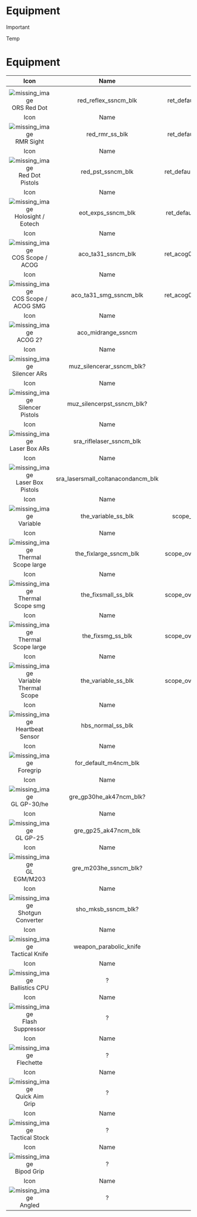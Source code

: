 # Equipment

> [!IMPORTANT]
> Temp


# Equipment

| Icon | Name | Ret/overlay |
| :--: | :--: | :--: |
| |
![missing_image](https://github.com/user-attachments/assets/abb9e211-1176-4ac4-896d-4bdcb5019e7d)<br> ORS Red Dot | red_reflex_ssncm_blk | ret_default_redrmrncm_blk_vmgun |
| Icon | Name | Ret/overlay |
![missing_image](https://github.com/user-attachments/assets/abb9e211-1176-4ac4-896d-4bdcb5019e7d)<br> RMR Sight | red_rmr_ss_blk | ret_default_redrmrncm_blk_vmgun |
| Icon | Name | Ret/overlay |
![missing_image](https://github.com/user-attachments/assets/abb9e211-1176-4ac4-896d-4bdcb5019e7d)<br> Red Dot Pistols | red_pst_ssncm_blk | ret_default_redreflexncm_blk_vmgun |
| Icon | Name | Ret/overlay |
![missing_image](https://github.com/user-attachments/assets/abb9e211-1176-4ac4-896d-4bdcb5019e7d)<br> Holosight / Eotech | eot_exps_ssncm_blk | ret_default_eotexpsncm_blk_vmgun |
| Icon | Name | Ret/overlay |
![missing_image](https://github.com/user-attachments/assets/abb9e211-1176-4ac4-896d-4bdcb5019e7d)<br> COS Scope / ACOG | aco_ta31_ssncm_blk | ret_acog02_acota31ncm_blk_vmgun |
| Icon | Name | Ret/overlay |
![missing_image](https://github.com/user-attachments/assets/abb9e211-1176-4ac4-896d-4bdcb5019e7d)<br> COS Scope / ACOG SMG | aco_ta31_smg_ssncm_blk | ret_acog02_acota31ncm_blk_vmgun |
| Icon | Name | Ret/overlay |
![missing_image](https://github.com/user-attachments/assets/abb9e211-1176-4ac4-896d-4bdcb5019e7d)<br> ACOG 2? | aco_midrange_ssncm | ? |
| Icon | Name | Ret/overlay |
![missing_image](https://github.com/user-attachments/assets/abb9e211-1176-4ac4-896d-4bdcb5019e7d)<br> Silencer ARs | muz_silencerar_ssncm_blk? | n/a |
| Icon | Name | Ret/overlay |
![missing_image](https://github.com/user-attachments/assets/abb9e211-1176-4ac4-896d-4bdcb5019e7d)<br> Silencer Pistols | muz_silencerpst_ssncm_blk? | n/a |
| Icon | Name | Ret/overlay |
![missing_image](https://github.com/user-attachments/assets/abb9e211-1176-4ac4-896d-4bdcb5019e7d)<br> Laser Box ARs | sra_riflelaser_ssncm_blk | n/a |
| Icon | Name | Ret/overlay |
![missing_image](https://github.com/user-attachments/assets/abb9e211-1176-4ac4-896d-4bdcb5019e7d)<br> Laser Box Pistols | sra_lasersmall_coltanacondancm_blk | n/a |
| Icon | Name | Ret/overlay |
![missing_image](https://github.com/user-attachments/assets/abb9e211-1176-4ac4-896d-4bdcb5019e7d)<br> Variable | the_variable_ss_blk | scope_overlay_varible_1024#0 |
| Icon | Name | Ret/overlay |
![missing_image](https://github.com/user-attachments/assets/abb9e211-1176-4ac4-896d-4bdcb5019e7d)<br> Thermal Scope large | the_fixlarge_ssncm_blk | scope_overlay_m14_night_1024#0? |
| Icon | Name | Ret/overlay |
![missing_image](https://github.com/user-attachments/assets/abb9e211-1176-4ac4-896d-4bdcb5019e7d)<br> Thermal Scope smg | the_fixsmall_ss_blk | scope_overlay_m14_night_1024#0? |
| Icon | Name | Ret/overlay |
![missing_image](https://github.com/user-attachments/assets/abb9e211-1176-4ac4-896d-4bdcb5019e7d)<br> Thermal Scope large | the_fixsmg_ss_blk | scope_overlay_m14_night_1024#0? |
| Icon | Name | Ret/overlay |
![missing_image](https://github.com/user-attachments/assets/abb9e211-1176-4ac4-896d-4bdcb5019e7d)<br> Variable Thermal Scope | the_variable_ss_blk | scope_overlay_m14_night_1024#0? |
| Icon | Name | Ret/overlay |
![missing_image](https://github.com/user-attachments/assets/abb9e211-1176-4ac4-896d-4bdcb5019e7d)<br> Heartbeat Sensor | hbs_normal_ss_blk | n/a |
| Icon | Name | Ret/overlay |
![missing_image](https://github.com/user-attachments/assets/abb9e211-1176-4ac4-896d-4bdcb5019e7d)<br> Foregrip | for_default_m4ncm_blk | n/a |
| Icon | Name | Ret/overlay |
![missing_image](https://github.com/user-attachments/assets/abb9e211-1176-4ac4-896d-4bdcb5019e7d)<br> GL GP-30/he | gre_gp30he_ak47ncm_blk? | n/a |
| Icon | Name | Ret/overlay |
![missing_image](https://github.com/user-attachments/assets/abb9e211-1176-4ac4-896d-4bdcb5019e7d)<br> GL GP-25 | gre_gp25_ak47ncm_blk | n/a |
| Icon | Name | Ret/overlay |
![missing_image](https://github.com/user-attachments/assets/abb9e211-1176-4ac4-896d-4bdcb5019e7d)<br> GL EGM/M203 | gre_m203he_ssncm_blk? | n/a |
| Icon | Name | Ret/overlay |
![missing_image](https://github.com/user-attachments/assets/abb9e211-1176-4ac4-896d-4bdcb5019e7d)<br> Shotgun Converter | sho_mksb_ssncm_blk? | n/a |
| Icon | Name | Ret/overlay |
![missing_image](https://github.com/user-attachments/assets/abb9e211-1176-4ac4-896d-4bdcb5019e7d)<br> Tactical Knife | weapon_parabolic_knife | n/a |
| Icon | Name | Ret/overlay |
![missing_image](https://github.com/user-attachments/assets/abb9e211-1176-4ac4-896d-4bdcb5019e7d)<br> Ballistics CPU | ? | n/a |
| Icon | Name | Ret/overlay |
![missing_image](https://github.com/user-attachments/assets/abb9e211-1176-4ac4-896d-4bdcb5019e7d)<br> Flash Suppressor | ? | n/a |
| Icon | Name | Ret/overlay |
![missing_image](https://github.com/user-attachments/assets/abb9e211-1176-4ac4-896d-4bdcb5019e7d)<br> Flechette | ? | n/a |
| Icon | Name | Ret/overlay |
![missing_image](https://github.com/user-attachments/assets/abb9e211-1176-4ac4-896d-4bdcb5019e7d)<br> Quick Aim Grip | ? | n/a |
| Icon | Name | Ret/overlay |
![missing_image](https://github.com/user-attachments/assets/abb9e211-1176-4ac4-896d-4bdcb5019e7d)<br> Tactical Stock | ? | n/a |
| Icon | Name | Ret/overlay |
![missing_image](https://github.com/user-attachments/assets/abb9e211-1176-4ac4-896d-4bdcb5019e7d)<br> Bipod Grip | ? | n/a |
| Icon | Name | Ret/overlay |
![missing_image](https://github.com/user-attachments/assets/abb9e211-1176-4ac4-896d-4bdcb5019e7d)<br> Angled | ? | n/a |
